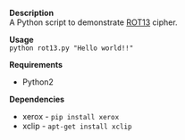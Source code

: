 **Description**  
A Python script to demonstrate [ROT13][1] cipher.

**Usage**  
`python rot13.py "Hello world!!"`

**Requirements**
 - Python2
 
**Dependencies**
 - xerox - `pip install xerox`
 - xclip - `apt-get install xclip`

[1]:https://en.wikipedia.org/wiki/ROT13
